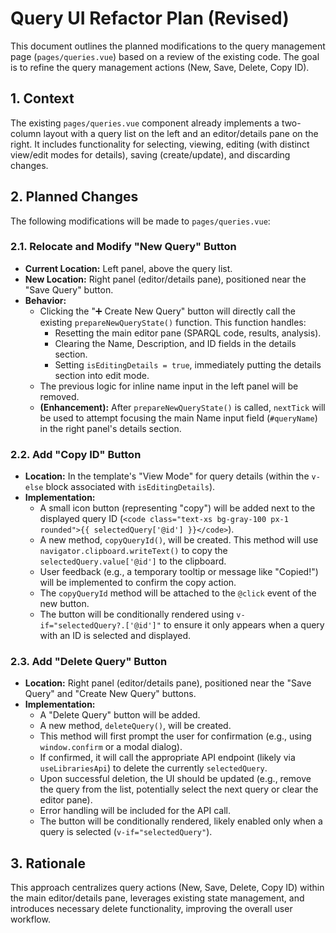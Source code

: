 # Query UI Refactor Plan (Revised)

This document outlines the planned modifications to the query management page (`pages/queries.vue`) based on a review of the existing code. The goal is to refine the query management actions (New, Save, Delete, Copy ID).

## 1. Context

The existing `pages/queries.vue` component already implements a two-column layout with a query list on the left and an editor/details pane on the right. It includes functionality for selecting, viewing, editing (with distinct view/edit modes for details), saving (create/update), and discarding changes.

## 2. Planned Changes

The following modifications will be made to `pages/queries.vue`:

### 2.1. Relocate and Modify "New Query" Button

*   **Current Location:** Left panel, above the query list.
*   **New Location:** Right panel (editor/details pane), positioned near the "Save Query" button.
*   **Behavior:**
    *   Clicking the "➕ Create New Query" button will directly call the existing `prepareNewQueryState()` function. This function handles:
        *   Resetting the main editor pane (SPARQL code, results, analysis).
        *   Clearing the Name, Description, and ID fields in the details section.
        *   Setting `isEditingDetails = true`, immediately putting the details section into edit mode.
    *   The previous logic for inline name input in the left panel will be removed.
    *   **(Enhancement):** After `prepareNewQueryState()` is called, `nextTick` will be used to attempt focusing the main Name input field (`#queryName`) in the right panel's details section.

### 2.2. Add "Copy ID" Button

*   **Location:** In the template's "View Mode" for query details (within the `v-else` block associated with `isEditingDetails`).
*   **Implementation:**
    *   A small icon button (representing "copy") will be added next to the displayed query ID (`<code class="text-xs bg-gray-100 px-1 rounded">{{ selectedQuery['@id'] }}</code>`).
    *   A new method, `copyQueryId()`, will be created. This method will use `navigator.clipboard.writeText()` to copy the `selectedQuery.value['@id']` to the clipboard.
    *   User feedback (e.g., a temporary tooltip or message like "Copied!") will be implemented to confirm the copy action.
    *   The `copyQueryId` method will be attached to the `@click` event of the new button.
    *   The button will be conditionally rendered using `v-if="selectedQuery?.['@id']"` to ensure it only appears when a query with an ID is selected and displayed.

### 2.3. Add "Delete Query" Button

*   **Location:** Right panel (editor/details pane), positioned near the "Save Query" and "Create New Query" buttons.
*   **Implementation:**
    *   A "Delete Query" button will be added.
    *   A new method, `deleteQuery()`, will be created.
    *   This method will first prompt the user for confirmation (e.g., using `window.confirm` or a modal dialog).
    *   If confirmed, it will call the appropriate API endpoint (likely via `useLibrariesApi`) to delete the currently `selectedQuery`.
    *   Upon successful deletion, the UI should be updated (e.g., remove the query from the list, potentially select the next query or clear the editor pane).
    *   Error handling will be included for the API call.
    *   The button will be conditionally rendered, likely enabled only when a query is selected (`v-if="selectedQuery"`).

## 3. Rationale

This approach centralizes query actions (New, Save, Delete, Copy ID) within the main editor/details pane, leverages existing state management, and introduces necessary delete functionality, improving the overall user workflow.
